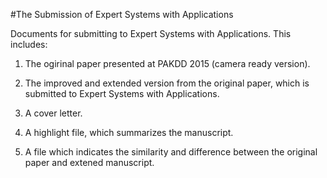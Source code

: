 #The Submission of Expert Systems with Applications

Documents for submitting to Expert Systems with Applications. This includes:

1. The ogirinal paper presented at PAKDD 2015 (camera ready version).

2. The improved and extended version from the original paper, which is submitted to Expert Systems with Applications.

3. A cover letter.

4. A highlight file, which summarizes the manuscript.

5. A file which indicates the similarity and difference between the original paper and extened manuscript.
